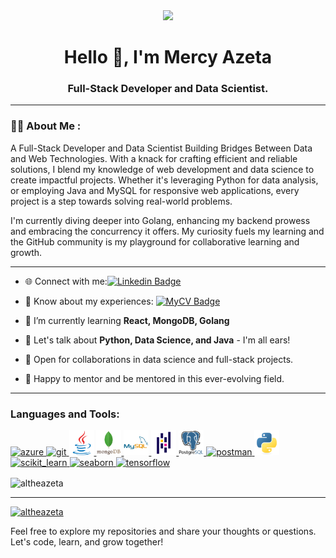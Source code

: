 <div id="header" align="center">
  <img src="https://github.com/AltheaZeta/AltheaZeta/assets/86517586/c8a854b1-a9ef-49b5-a34a-20fcba7a8dc7"  width="500" /> 
</div>

<h1 align="center">Hello 👋, I'm Mercy Azeta</h1>
<h3 align="center">Full-Stack Developer and Data Scientist.</h3>




---

### :woman_technologist: About Me :

A Full-Stack Developer and Data Scientist Building Bridges Between Data and Web Technologies.
With a knack for crafting efficient and reliable solutions, I blend my knowledge of web development and data science to create impactful projects. Whether it's leveraging Python for data analysis, or employing Java and MySQL for responsive web applications, every project is a step towards solving real-world problems.

I'm currently diving deeper into Golang, enhancing my backend prowess and embracing the concurrency it offers. My curiosity fuels my learning and the GitHub community is my playground for collaborative learning and growth.

---
- 🌐 Connect with me:[![Linkedin Badge](https://img.shields.io/badge/-LinkedIn-blue?style=flat&logo=Linkedin&logoColor=white)](linkedin.com/in/mercyoaa/)
  
- 📄 Know about my experiences: [![MyCV Badge](https://img.shields.io/badge/MyCV-green?style=for-the-badge&logo=readme&logoColor=white)](https://acrobat.adobe.com/id/urn:aaid:sc:EU:cb901bad-79a0-4852-ac52-f237037692d4)
  
- 🌱 I’m currently learning **React, MongoDB, Golang**

- 💬 Let's talk about **Python, Data Science, and Java** - I'm all ears!
  
- 🔭 Open for collaborations in data science and full-stack projects.

- 🤝 Happy to mentor and be mentored in this ever-evolving field.
---

<h3 align="left">Languages and Tools:</h3>
<p align="left"> <a href="https://azure.microsoft.com/en-in/" target="_blank" rel="noreferrer"> <img src="https://www.vectorlogo.zone/logos/microsoft_azure/microsoft_azure-icon.svg" alt="azure" width="40" height="40"/> </a> <a href="https://git-scm.com/" target="_blank" rel="noreferrer"> <img src="https://www.vectorlogo.zone/logos/git-scm/git-scm-icon.svg" alt="git" width="40" height="40"/> </a> <a href="https://www.java.com" target="_blank" rel="noreferrer"> <img src="https://raw.githubusercontent.com/devicons/devicon/master/icons/java/java-original.svg" alt="java" width="40" height="40"/> </a> <a href="https://www.mongodb.com/" target="_blank" rel="noreferrer"> <img src="https://raw.githubusercontent.com/devicons/devicon/master/icons/mongodb/mongodb-original-wordmark.svg" alt="mongodb" width="40" height="40"/> </a> <a href="https://www.mysql.com/" target="_blank" rel="noreferrer"> <img src="https://raw.githubusercontent.com/devicons/devicon/master/icons/mysql/mysql-original-wordmark.svg" alt="mysql" width="40" height="40"/> </a> <a href="https://pandas.pydata.org/" target="_blank" rel="noreferrer"> <img src="https://raw.githubusercontent.com/devicons/devicon/2ae2a900d2f041da66e950e4d48052658d850630/icons/pandas/pandas-original.svg" alt="pandas" width="40" height="40"/> </a> <a href="https://www.postgresql.org" target="_blank" rel="noreferrer"> <img src="https://raw.githubusercontent.com/devicons/devicon/master/icons/postgresql/postgresql-original-wordmark.svg" alt="postgresql" width="40" height="40"/> </a> <a href="https://postman.com" target="_blank" rel="noreferrer"> <img src="https://www.vectorlogo.zone/logos/getpostman/getpostman-icon.svg" alt="postman" width="40" height="40"/> </a> <a href="https://www.python.org" target="_blank" rel="noreferrer"> <img src="https://raw.githubusercontent.com/devicons/devicon/master/icons/python/python-original.svg" alt="python" width="40" height="40"/> </a> <a href="https://scikit-learn.org/" target="_blank" rel="noreferrer"> <img src="https://upload.wikimedia.org/wikipedia/commons/0/05/Scikit_learn_logo_small.svg" alt="scikit_learn" width="40" height="40"/> </a> <a href="https://seaborn.pydata.org/" target="_blank" rel="noreferrer"> <img src="https://seaborn.pydata.org/_images/logo-mark-lightbg.svg" alt="seaborn" width="40" height="40"/> </a> <a href="https://www.tensorflow.org" target="_blank" rel="noreferrer"> <img src="https://www.vectorlogo.zone/logos/tensorflow/tensorflow-icon.svg" alt="tensorflow" width="40" height="40"/> </a> </p>

<p><img align="center" src="https://github-readme-stats.vercel.app/api/top-langs?username=altheazeta&show_icons=true&locale=en&layout=compact" alt="altheazeta" /></p> 

---

<p align="left"> <a href="https://github.com/ryo-ma/github-profile-trophy"><img src="https://github-profile-trophy.vercel.app/?username=altheazeta&rank=-C,-?&row=2&column=2&theme=algolia" alt="altheazeta" /></a> </p>

Feel free to explore my repositories and share your thoughts or questions. Let's code, learn, and grow together!
